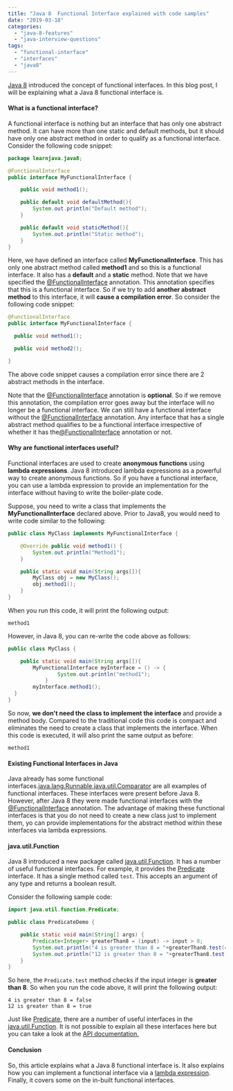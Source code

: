 ```yaml
---
title: "Java 8  Functional Interface explained with code samples"
date: "2019-03-18"
categories: 
  - "java-8-features"
  - "java-interview-questions"
tags: 
  - "functional-interface"
  - "interfaces"
  - "java8"
---
```


[Java 8](https://reshmabidikar.github.io/blog.html#java-8-new-features) introduced the concept of functional interfaces. In this blog post, I will be explaining what a Java 8 functional interface is.

#### What is a functional interface?

A functional interface is nothing but an interface that has only one abstract method. It can have more than one static and default methods, but it should have only one abstract method in order to qualify as a functional interface. Consider the following code snippet:

````java
package learnjava.java8;

@FunctionalInterface 
public interface MyFunctionalInterface {

    public void method1();

    public default void defaultMethod(){ 
        System.out.println("Default method"); 
    }

    public default void staticMethod(){ 
        System.out.println("Static method"); 
    }
}
````

Here, we have defined an interface called **MyFunctionalInterface**. This has only one abstract method called **method1** and so this is a functional interface. It also has a **default** and a **static** method. Note that we have specified the [@FunctionalInterface](https://docs.oracle.com/javase/8/docs/api/java/lang/FunctionalInterface.html) annotation. This annotation specifies that this is a functional interface. So if we try to add **another abstract method** to this interface, it will **cause a compilation error**. So consider the following code snippet:

````java
@FunctionalInterface 
public interface MyFunctionalInterface {

  public void method1();

  public void method2();

}
````

The above code snippet causes a compilation error since there are 2 abstract methods in the interface.

Note that the [@FunctionalInterface](https://docs.oracle.com/javase/8/docs/api/java/lang/FunctionalInterface.html) annotation is **optional**. So if we remove this annotation, the compilation error goes away but the interface will no longer be a functional interface. We can still have a functional interface without the [@FunctionalInterface](https://docs.oracle.com/javase/8/docs/api/java/lang/FunctionalInterface.html) annotation. Any interface that has a single abstract method qualifies to be a functional interface irrespective of whether it has the[@FunctionalInterface](https://docs.oracle.com/javase/8/docs/api/java/lang/FunctionalInterface.html) annotation or not.

#### Why are functional interfaces useful?

Functional interfaces are used to create **anonymous functions** using **lambda expressions**. Java 8 introduced lambda expressions as a powerful way to create anonymous functions. So if you have a functional interface, you can use a lambda expression to provide an implementation for the interface without having to write the boiler-plate code.

Suppose, you need to write a class that implements the **MyFunctionalInterface** declared above. Prior to Java8, you would need to write code similar to the following:

````java
public class MyClass implements MyFunctionalInterface {

    @Override public void method1() { 
        System.out.println("Method1");
    }

    public static void main(String args[]){ 
        MyClass obj = new MyClass(); 
        obj.method1(); 
    }
}
````

When you run this code, it will print the following output:

```
method1
```

However, in Java 8, you can re-write the code above as follows:

````java
public class MyClass {

    public static void main(String args[]){ 
        MyFunctionalInterface myInterface = () -> { 
                System.out.println("method1");
            }
        myInterface.method1(); 
  } 
}
````

So now, **we don't need the class to implement the interface** and provide a method body. Compared to the traditional code this code is compact and eliminates the need to create a class that implements the interface. When this code is executed, it will also print the same output as before:

```
method1
```

#### Existing Functional Interfaces in Java

Java already has some functional interfaces.[java.lang.Runnable](https://docs.oracle.com/javase/8/docs/api/java/lang/Runnable.html),[java.util.Comparator](https://docs.oracle.com/javase/8/docs/api/java/util/Comparator.html) are all examples of functional interfaces. These interfaces were present before Java 8. However, after Java 8 they were made functional interfaces with the [@FunctionalInterface](https://docs.oracle.com/javase/8/docs/api/java/lang/FunctionalInterface.html) annotation. The advantage of making these functional interfaces is that you do not need to create a new class just to implement them, yo can provide implementations for the abstract method within these interfaces via lambda expressions.

#### java.util.Function

Java 8 introduced a new package called [java.util.Function](https://docs.oracle.com/javase/8/docs/api/java/util/function/package-summary.html). It has a number of useful functional interfaces. For example, it provides the [Predicate](../java8-examples/java-8-predicate-example.md) interface. It has a single method called `test`. This accepts an argument of any type and returns a boolean result. 

Consider the following sample code:

````java
import java.util.function.Predicate;

public class PredicateDemo {

    public static void main(String[] args) { 
        Predicate<Integer> greaterThan8 = (input) -> input > 8; 
        System.out.println("4 is greater than 8 = "+greaterThan8.test(4)); 
        System.out.println("12 is greater than 8 = "+greaterThan8.test(12)); 
    }
}
````

So here, the `Predicate.test` method checks if the input integer is **greater than 8**. So when you run the code above, it will print the following output:

````
4 is greater than 8 = false 
12 is greater than 8 = true
````

Just like [Predicate](../java8-examples/java-8-predicate-example.md), there are a number of useful interfaces in the [java.util.Function](../java8-examples/java-8-function-interface-example.md). It is not possible to explain all these interfaces here but you can take a look at the [API documentation.](https://docs.oracle.com/javase/8/docs/api/java/util/function/package-summary.html)

#### Conclusion

So, this article explains what a Java 8 functional interface is. It also explains how you can implement a functional interface via a [lambda expression](java-8-lambda-expressions-explained.md). Finally, it covers some on the in-built functional interfaces.
